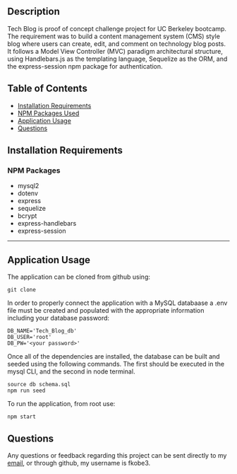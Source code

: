 ## Description
Tech Blog is proof of concept challenge project for UC Berkeley bootcamp. The requirement was to build a content management system (CMS) style blog where users can create, edit, and comment on technology blog posts. It follows a Model View Controller (MVC) paradigm architectural structure, using Handlebars.js as the templating language, Sequelize as the ORM, and the express-session npm package for authentication.

## Table of Contents
* [Installation Requirements](#install)
* [NPM Packages Used](#npm)
* [Application Usage](#usage)
* [Questions](#questions)


## <a name=install></a>Installation Requirements


### <a name=npm></a>NPM Packages
* mysql2
* dotenv
* express
* sequelize
* bcrypt
* express-handlebars
* express-session

***
## <a name=usage></a>Application Usage
The application can be cloned from github using:
```
git clone 
```
In order to properly connect the application with a MySQL databaase a .env file must be created and populated with the appropriate information including your database password:

```
DB_NAME='Tech_Blog_db'
DB_USER='root'
DB_PW='<your password>'
```
Once all of the dependencies are installed, the database can be built and seeded using the following commands. The first should be executed in the mysql CLI, and the second in node terminal. 
```
source db schema.sql
npm run seed
```
To run the application, from root use:
```
npm start
```

## Questions
Any questions or feedback regarding this project can be sent directly to my [email](mailto:fkobe3@gmail.com), or through github, my username is fkobe3.
